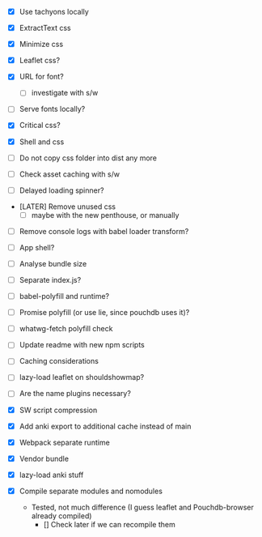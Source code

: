 - [X] Use tachyons locally
- [X] ExtractText css
- [X] Minimize css
- [X] Leaflet css?
- [X] URL for font?
  - [ ] investigate with s/w
- [ ] Serve fonts locally?

- [X] Critical css?
- [X] Shell and css

- [ ] Do not copy css folder into dist any more
- [ ] Check asset caching with s/w
- [ ] Delayed loading spinner?

- [LATER] Remove unused css
  - [ ] maybe with the new penthouse, or manually

- [ ] Remove console logs with babel loader transform?

- [ ] App shell?
- [ ] Analyse bundle size
- [ ] Separate index.js?
- [ ] babel-polyfill and runtime?
- [ ] Promise polyfill (or use lie, since pouchdb uses it)?
- [ ] whatwg-fetch polyfill check
- [ ] Update readme with new npm scripts
- [ ] Caching considerations
- [ ] lazy-load leaflet on shouldshowmap?
- [ ] Are the name plugins necessary?

- [X] SW script compression
- [X] Add anki export to additional cache instead of main
- [X] Webpack separate runtime
- [X] Vendor bundle
- [X] lazy-load anki stuff
- [X] Compile separate modules and nomodules
  - Tested, not much difference (I guess leaflet and Pouchdb-browser already compiled)
    - [] Check later if we can recompile them
